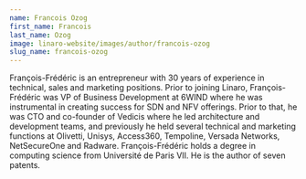 ```yaml
---
name: Francois Ozog
first_name: Francois
last_name: Ozog
image: linaro-website/images/author/francois-ozog
slug_name: francois-ozog
---
```


François-Frédéric is an entrepreneur with 30 years of experience in technical, sales and marketing positions. Prior to joining Linaro, François-Frédéric was VP of Business Development at 6WIND where he was instrumental in creating success for SDN and NFV offerings. Prior to that, he was CTO and co-founder of Vedicis where he led architecture and development teams, and previously he held several technical and marketing functions at Olivetti, Unisys, Access360, Tempoline, Versada Networks, NetSecureOne and Radware. François-Frédéric holds a degree in computing science from Université de Paris VII. He is the author of seven patents.
